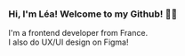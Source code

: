 ### Hi, I'm Léa! Welcome to my Github! 👋🏽

I'm a frontend developer from France.<br>
I also do UX/UI design on Figma!<br><br>

<!-- ![Top Langs](https://github-readme-stats.vercel.app/api/top-langs/?username=leambr&layout=compact) -->

<!--
**Leambr/Leambr** is a ✨ _special_ ✨ repository because its `README.md` (this file) appears on your GitHub profile.

Here are some ideas to get you started:

- 🔭 I’m currently working on ...
- 🌱 I’m currently learning ...
- 👯 I’m looking to collaborate on ...
- 🤔 I’m looking for help with ...
- 💬 Ask me about ...
- 📫 How to reach me: ...
- 😄 Pronouns: ...
- ⚡ Fun fact: ...
-->
